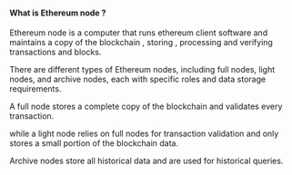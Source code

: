 

#### What is Ethereum node ?

Ethereum node is a computer that runs ethereum client software and maintains a copy of the blockchain , storing , processing and verifying transactions and blocks. 


There are different types of Ethereum nodes, including full nodes, light nodes, and archive nodes, each with specific roles and data storage requirements.


A full node stores a complete copy of the blockchain and validates every transaction.

while a light node relies on full nodes for transaction validation and only stores a small portion of the blockchain data.

Archive nodes store all historical data and are used for historical queries.
		